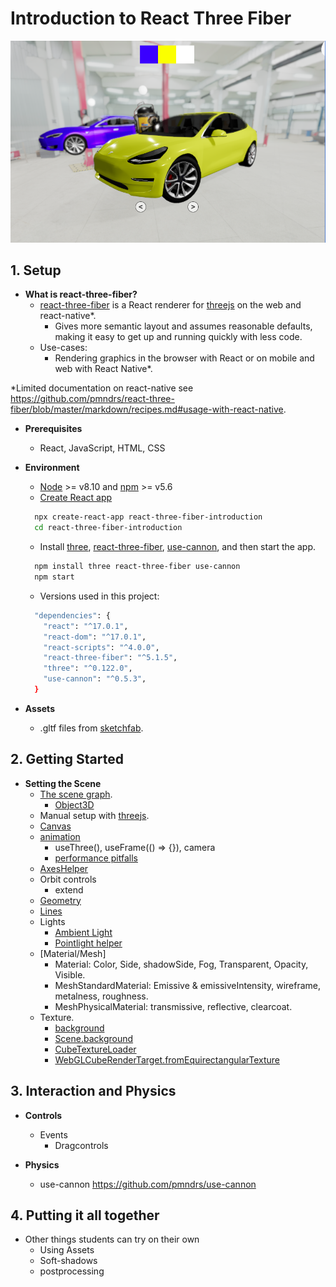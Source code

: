 # Introduction to React Three Fiber
![Preview](/public/getting_started.png)

## 1. Setup

* **What is react-three-fiber?**
  * [react-three-fiber](https://github.com/pmndrs/react-three-fiber) is a React renderer for [threejs](https://threejs.org/) on the web and react-native*.
    * Gives more semantic layout and assumes reasonable defaults, making it easy to get up and running quickly with less code.
  * Use-cases:
    * Rendering graphics in the browser with React or on mobile and web with React Native*.

*Limited documentation on react-native see https://github.com/pmndrs/react-three-fiber/blob/master/markdown/recipes.md#usage-with-react-native.

* **Prerequisites**
  * React, JavaScript, HTML, CSS

* **Environment**
  * [Node](https://nodejs.org/) >= v8.10 and [npm](https://www.npmjs.com/) >= v5.6
  * [Create React app](https://reactjs.org/docs/create-a-new-react-app.html)
  ```bash
    npx create-react-app react-three-fiber-introduction
    cd react-three-fiber-introduction
  ```
  * Install [three](https://threejs.org/docs/index.html#manual/en/introduction/Installation), [react-three-fiber](https://github.com/pmndrs/react-three-fiber#react-three-fiber), [use-cannon](https://www.npmjs.com/package/use-cannon), and then start the app.
  ```bash
    npm install three react-three-fiber use-cannon
    npm start
  ```
  * Versions used in this project:
  ```bash
    "dependencies": {
      "react": "^17.0.1",
      "react-dom": "^17.0.1",
      "react-scripts": "^4.0.0",
      "react-three-fiber": "^5.1.5",
      "three": "^0.122.0",
      "use-cannon": "^0.5.3",
    }
  ```
* **Assets**
  * .gltf files from [sketchfab](https://sketchfab.com/).


## 2. Getting Started

* **Setting the Scene**
  * [The scene graph](https://threejsfundamentals.org/threejs/lessons/threejs-fundamentals.html).
    * [Object3D](https://threejs.org/docs/#api/en/core/Object3D)
  * Manual setup with [threejs](https://threejs.org/docs/index.html#manual/en/introduction/Creating-a-scene).
  * [Canvas](https://github.com/pmndrs/react-three-fiber/blob/master/markdown/api.md#canvas)
  * [animation](https://github.com/pmndrs/react-three-fiber/blob/master/markdown/api.md#hooks)
    * useThree(), useFrame(() => {}), camera
    * [performance pitfalls](https://github.com/pmndrs/react-three-fiber/blob/master/markdown/pitfalls.md)
  * [AxesHelper](https://threejs.org/docs/index.html#api/en/helpers/AxesHelper)
  * Orbit controls
    * extend
  * [Geometry](https://threejs.org/docs/index.html#api/en/core/Geometry)
  * [Lines](https://threejs.org/docs/index.html#manual/en/introduction/Drawing-lines)
  * Lights
    * [Ambient Light](https://threejs.org/docs/index.html#api/en/lights/AmbientLight)
    * [Pointlight helper](https://threejs.org/docs/index.html#api/en/helpers/PointLightHelper)
  * [Material/Mesh]
    * Material: Color, Side, shadowSide, Fog, Transparent, Opacity, Visible.
    * MeshStandardMaterial: Emissive & emissiveIntensity, wireframe, metalness, roughness.
    * MeshPhysicalMaterial: transmissive, reflective, clearcoat.
  * Texture.
    * [background](https://threejsfundamentals.org/threejs/lessons/threejs-backgrounds.html)
    * [Scene.background](https://threejs.org/docs/index.html#api/en/scenes/Scene.background)
    * [CubeTextureLoader](https://threejs.org/docs/index.html#api/en/loaders/CubeTextureLoader)
    * [WebGLCubeRenderTarget.fromEquirectangularTexture](https://threejs.org/docs/index.html#api/en/renderers/WebGLCubeRenderTarget.fromEquirectangularTexture)
  

## 3. Interaction and Physics

* **Controls**
  * Events
	* Dragcontrols

* **Physics**
  * use-cannon https://github.com/pmndrs/use-cannon

## 4. Putting it all together

* Other things students can try on their own
  * Using Assets
  * Soft-shadows
  * postprocessing
